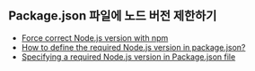 ## Package.json 파일에 노드 버전 제한하기

- [Force correct Node.js version with npm](https://medium.com/@fabian.illner/force-correct-node-js-version-with-npm-a2a57fd12fa)
- [How to define the required Node.js version in package.json?](https://www.geeksforgeeks.org/how-to-define-the-required-node-js-version-in-package-json/)  
- [Specifying a required Node.js version in Package.json file](https://reactgo.com/specify-node-version/)  

